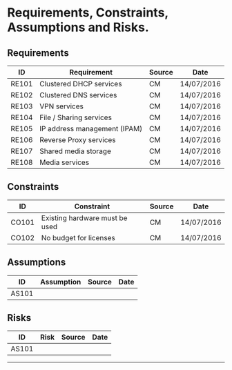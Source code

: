 # Requirements, Constraints, Assumptions and Risks.

## Requirements
|ID|Requirement|Source|Date|
|---|---|---|---|
|RE101|Clustered DHCP services|CM|14/07/2016
|RE102|Clustered DNS services|CM|14/07/2016
|RE103|VPN services|CM|14/07/2016
|RE104|File / Sharing services|CM|14/07/2016
|RE105|IP address management (IPAM)|CM|14/07/2016
|RE106|Reverse Proxy services|CM|14/07/2016
|RE107|Shared media storage|CM|14/07/2016
|RE108|Media services|CM|14/07/2016

## Constraints
|ID|Constraint|Source|Date|
|---|---|---|---|
|CO101|Existing hardware must be used|CM|14/07/2016
|CO102|No budget for licenses|CM|14/07/2016

## Assumptions
|ID|Assumption|Source|Date|
|---|---|---|---|
|AS101|||

## Risks
|ID|Risk|Source|Date|
|---|---|---|---|
|AS101|||

---    
